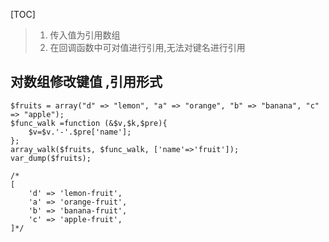 [TOC]


 > 1. 传入值为引用数组
 > 2. 在回调函数中可对值进行引用,无法对键名进行引用

## 对数组修改键值  ,引用形式
```
$fruits = array("d" => "lemon", "a" => "orange", "b" => "banana", "c" => "apple");
$func_walk =function (&$v,$k,$pre){
    $v=$v.'-'.$pre['name'];
};
array_walk($fruits, $func_walk, ['name'=>'fruit']);
var_dump($fruits);

/*
[
    'd' => 'lemon-fruit',
    'a' => 'orange-fruit',
    'b' => 'banana-fruit',
    'c' => 'apple-fruit',
]*/
```
